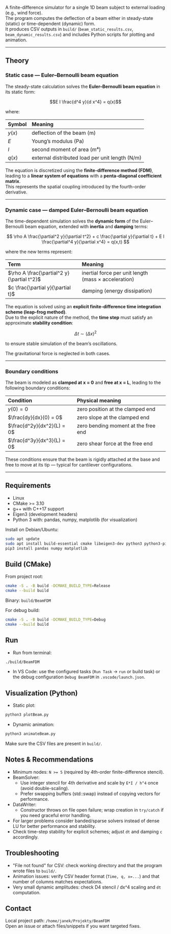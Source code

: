 A finite-difference simulator for a single 1D beam subject to external loading (e.g., wind force).  
The program computes the deflection of a beam either in steady-state (static) or time-dependent (dynamic) form.  
It produces CSV outputs in `build/` (`beam_static_results.csv`, `beam_dynamic_results.csv`) and includes Python scripts for plotting and animation.

---

## Theory

### Static case — Euler–Bernoulli beam equation

The steady-state calculation solves the **Euler–Bernoulli beam equation** in its static form:

$$E I \frac{d^4 y}{d x^4} = q(x)$$

where:

| Symbol | Meaning |
|:--------|:---------|
| $y(x)$ | deflection of the beam (m) |
| $E$ | Young’s modulus (Pa) |
| $I$ | second moment of area (m⁴) |
| $q(x)$ | external distributed load per unit length (N/m) |

The equation is discretized using the **finite-difference method (FDM)**, leading to a **linear system of equations** with a **penta-diagonal coefficient matrix**.  
This represents the spatial coupling introduced by the fourth-order derivative.

---

### Dynamic case — damped Euler–Bernoulli beam equation

The time-dependent simulation solves the **dynamic form** of the Euler–Bernoulli beam equation, extended with **inertia** and **damping** terms:

$$
\rho A \frac{\partial^2 y}{\partial t^2} + c \frac{\partial y}{\partial t} + E I \frac{\partial^4 y}{\partial x^4} = q(x,t)
$$

where the new terms represent:

| Term | Meaning |
|:------|:----------|
| $\rho A \frac{\partial^2 y}{\partial t^2}$ | inertial force per unit length (mass × acceleration) |
| $c \frac{\partial y}{\partial t}$ | damping (energy dissipation) |

The equation is solved using an **explicit finite-difference time integration scheme (leap-frog method)**.  
Due to the explicit nature of the method, the **time step** must satisfy an approximate **stability condition**:

$$\Delta t \sim (\Delta x)^2$$

to ensure stable simulation of the beam’s oscillations.

The gravitational force is neglected in both cases.

---

### Boundary conditions

The beam is modeled as **clamped at x = 0** and **free at x = L**, leading to the following boundary conditions:

| Condition | Physical meaning |
|:-----------|:----------------|
| $y(0) = 0$ | zero position at the clamped end |
| $\frac{dy}{dx}(0) = 0$ | zero slope at the clamped end |
| $\frac{d^2y}{dx^2}(L) = 0$ | zero bending moment at the free end |
| $\frac{d^3y}{dx^3}(L) = 0$ | zero shear force at the free end |

These conditions ensure that the beam is rigidly attached at the base and free to move at its tip — typical for cantilever configurations.

---



## Requirements
- Linux
- CMake >= 3.10
- g++ with C++17 support
- Eigen3 (development headers)
- Python 3 with: pandas, numpy, matplotlib (for visualization)

Install on Debian/Ubuntu:
```bash
sudo apt update
sudo apt install build-essential cmake libeigen3-dev python3 python3-pip
pip3 install pandas numpy matplotlib
```

## Build (CMake)
From project root:
```bash
cmake -S . -B build -DCMAKE_BUILD_TYPE=Release
cmake --build build
```
Binary: `build/BeamFDM`

For debug build:
```bash
cmake -S . -B build -DCMAKE_BUILD_TYPE=Debug
cmake --build build
```

## Run
- Run from terminal:
```bash
./build/BeamFDM
```
- In VS Code: use the configured tasks (`Run Task` → `run` or build task) or the debug configuration `Debug BeamFDM` in `.vscode/launch.json`.

## Visualization (Python)
- Static plot:
```bash
python3 plotBeam.py
```
- Dynamic animation:
```bash
python3 animateBeam.py
```
Make sure the CSV files are present in `build/`.

## Notes & Recommendations
- Minimum nodes: `N >= 5` (required by 4th-order finite-difference stencil).
- BeamSolver:
  - Use integer stencil for 4th derivative and scale by `E*I / h^4` once (avoid double-scaling).
  - Prefer swapping buffers (std::swap) instead of copying vectors for performance.
- DataWriter:
  - Constructor throws on file open failure; wrap creation in `try/catch` if you need graceful error handling.
- For larger problems consider banded/sparse solvers instead of dense LU for better performance and stability.
- Check time-step stability for explicit schemes; adjust `dt` and damping `c` accordingly.

## Troubleshooting
- "File not found" for CSV: check working directory and that the program wrote files to `build/`.
- Animation issues: verify CSV header format (`Time, q, x=...`) and that number of columns matches expectations.
- Very small dynamic amplitudes: check D4 stencil / dx^4 scaling and `dt` computation.

## Contact
Local project path: `/home/janek/Projekty/BeamFDM`  
Open an issue or attach files/snippets if you want targeted fixes.